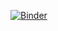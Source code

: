 [![Binder](https://mybinder.org/badge_logo.svg)](https://mybinder.org/v2/gh/alandavidgrunberg/my-first-binder/HEAD)
